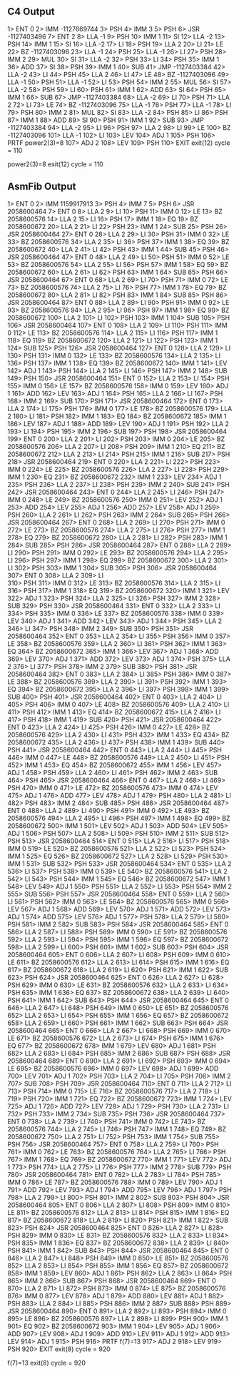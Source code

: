 ## C4 Output

1> ENT 0
2> IMM -1127669744
3> PSH
4> IMM 3
5> PSH
6> JSR -1127403496
7> ENT 2
8> LLA -1
9> PSH
10> IMM 1
11> SI
12> LLA -2
13> PSH
14> IMM 1
15> SI
16> LLA -2
17> LI
18> PSH
19> LLA 2
20> LI
21> LE
22> BZ -1127403096
23> LLA -1
24> PSH
25> LLA -1
26> LI
27> PSH
28> IMM 2
29> MUL
30> SI
31> LLA -2
32> PSH
33> LI
34> PSH
35> IMM 1
36> ADD
37> SI
38> PSH
39> IMM 1
40> SUB
41> JMP -1127403384
42> LLA -2
43> LI
44> PSH
45> LLA 2
46> LI
47> LE
48> BZ -1127403096
49> LLA -1
50> PSH
51> LLA -1
52> LI
53> PSH
54> IMM 2
55> MUL
56> SI
57> LLA -2
58> PSH
59> LI
60> PSH
61> IMM 1
62> ADD
63> SI
64> PSH
65> IMM 1
66> SUB
67> JMP -1127403384
68> LLA -2
69> LI
70> PSH
71> LLA 2
72> LI
73> LE
74> BZ -1127403096
75> LLA -1
76> PSH
77> LLA -1
78> LI
79> PSH
80> IMM 2
81> MUL
82> SI
83> LLA -2
84> PSH
85> LI
86> PSH
87> IMM 1
88> ADD
89> SI
90> PSH
91> IMM 1
92> SUB
93> JMP -1127403384
94> LLA -2
95> LI
96> PSH
97> LLA 2
98> LI
99> LE
100> BZ -1127403096
101> LLA -1
102> LI
103> LEV
104> ADJ 1
105> PSH
106> PRTF
power2(3)=8
107> ADJ 2
108> LEV
109> PSH
110> EXIT
exit(12) cycle = 110

power2(3)=8
exit(12) cycle = 110

## AsmFib Output

1> ENT 0
2> IMM 1159917913
3> PSH
4> IMM 7
5> PSH
6> JSR 2058600464
7> ENT 0
8> LLA 2
9> LI
10> PSH
11> IMM 0
12> LE
13> BZ 2058600576
14> LLA 2
15> LI
16> PSH
17> IMM 1
18> EQ
19> BZ 2058600672
20> LLA 2
21> LI
22> PSH
23> IMM 1
24> SUB
25> PSH
26> JSR 2058600464
27> ENT 0
28> LLA 2
29> LI
30> PSH
31> IMM 0
32> LE
33> BZ 2058600576
34> LLA 2
35> LI
36> PSH
37> IMM 1
38> EQ
39> BZ 2058600672
40> LLA 2
41> LI
42> PSH
43> IMM 1
44> SUB
45> PSH
46> JSR 2058600464
47> ENT 0
48> LLA 2
49> LI
50> PSH
51> IMM 0
52> LE
53> BZ 2058600576
54> LLA 2
55> LI
56> PSH
57> IMM 1
58> EQ
59> BZ 2058600672
60> LLA 2
61> LI
62> PSH
63> IMM 1
64> SUB
65> PSH
66> JSR 2058600464
67> ENT 0
68> LLA 2
69> LI
70> PSH
71> IMM 0
72> LE
73> BZ 2058600576
74> LLA 2
75> LI
76> PSH
77> IMM 1
78> EQ
79> BZ 2058600672
80> LLA 2
81> LI
82> PSH
83> IMM 1
84> SUB
85> PSH
86> JSR 2058600464
87> ENT 0
88> LLA 2
89> LI
90> PSH
91> IMM 0
92> LE
93> BZ 2058600576
94> LLA 2
95> LI
96> PSH
97> IMM 1
98> EQ
99> BZ 2058600672
100> LLA 2
101> LI
102> PSH
103> IMM 1
104> SUB
105> PSH
106> JSR 2058600464
107> ENT 0
108> LLA 2
109> LI
110> PSH
111> IMM 0
112> LE
113> BZ 2058600576
114> LLA 2
115> LI
116> PSH
117> IMM 1
118> EQ
119> BZ 2058600672
120> LLA 2
121> LI
122> PSH
123> IMM 1
124> SUB
125> PSH
126> JSR 2058600464
127> ENT 0
128> LLA 2
129> LI
130> PSH
131> IMM 0
132> LE
133> BZ 2058600576
134> LLA 2
135> LI
136> PSH
137> IMM 1
138> EQ
139> BZ 2058600672
140> IMM 1
141> LEV
142> ADJ 1
143> PSH
144> LLA 2
145> LI
146> PSH
147> IMM 2
148> SUB
149> PSH
150> JSR 2058600464
151> ENT 0
152> LLA 2
153> LI
154> PSH
155> IMM 0
156> LE
157> BZ 2058600576
158> IMM 0
159> LEV
160> ADJ 1
161> ADD
162> LEV
163> ADJ 1
164> PSH
165> LLA 2
166> LI
167> PSH
168> IMM 2
169> SUB
170> PSH
171> JSR 2058600464
172> ENT 0
173> LLA 2
174> LI
175> PSH
176> IMM 0
177> LE
178> BZ 2058600576
179> LLA 2
180> LI
181> PSH
182> IMM 1
183> EQ
184> BZ 2058600672
185> IMM 1
186> LEV
187> ADJ 1
188> ADD
189> LEV
190> ADJ 1
191> PSH
192> LLA 2
193> LI
194> PSH
195> IMM 2
196> SUB
197> PSH
198> JSR 2058600464
199> ENT 0
200> LLA 2
201> LI
202> PSH
203> IMM 0
204> LE
205> BZ 2058600576
206> LLA 2
207> LI
208> PSH
209> IMM 1
210> EQ
211> BZ 2058600672
212> LLA 2
213> LI
214> PSH
215> IMM 1
216> SUB
217> PSH
218> JSR 2058600464
219> ENT 0
220> LLA 2
221> LI
222> PSH
223> IMM 0
224> LE
225> BZ 2058600576
226> LLA 2
227> LI
228> PSH
229> IMM 1
230> EQ
231> BZ 2058600672
232> IMM 1
233> LEV
234> ADJ 1
235> PSH
236> LLA 2
237> LI
238> PSH
239> IMM 2
240> SUB
241> PSH
242> JSR 2058600464
243> ENT 0
244> LLA 2
245> LI
246> PSH
247> IMM 0
248> LE
249> BZ 2058600576
250> IMM 0
251> LEV
252> ADJ 1
253> ADD
254> LEV
255> ADJ 1
256> ADD
257> LEV
258> ADJ 1
259> PSH
260> LLA 2
261> LI
262> PSH
263> IMM 2
264> SUB
265> PSH
266> JSR 2058600464
267> ENT 0
268> LLA 2
269> LI
270> PSH
271> IMM 0
272> LE
273> BZ 2058600576
274> LLA 2
275> LI
276> PSH
277> IMM 1
278> EQ
279> BZ 2058600672
280> LLA 2
281> LI
282> PSH
283> IMM 1
284> SUB
285> PSH
286> JSR 2058600464
287> ENT 0
288> LLA 2
289> LI
290> PSH
291> IMM 0
292> LE
293> BZ 2058600576
294> LLA 2
295> LI
296> PSH
297> IMM 1
298> EQ
299> BZ 2058600672
300> LLA 2
301> LI
302> PSH
303> IMM 1
304> SUB
305> PSH
306> JSR 2058600464
307> ENT 0
308> LLA 2
309> LI  
310> PSH
311> IMM 0
312> LE
313> BZ 2058600576
314> LLA 2
315> LI
316> PSH
317> IMM 1
318> EQ
319> BZ 2058600672
320> IMM 1
321> LEV
322> ADJ 1
323> PSH
324> LLA 2
325> LI
326> PSH
327> IMM 2
328> SUB
329> PSH
330> JSR 2058600464
331> ENT 0
332> LLA 2
333> LI
334> PSH
335> IMM 0
336> LE
337> BZ 2058600576
338> IMM 0
339> LEV
340> ADJ 1
341> ADD
342> LEV
343> ADJ 1
344> PSH
345> LLA 2
346> LI
347> PSH
348> IMM 2
349> SUB
350> PSH
351> JSR 2058600464
352> ENT 0
353> LLA 2
354> LI
355> PSH
356> IMM 0
357> LE
358> BZ 2058600576
359> LLA 2
360> LI
361> PSH
362> IMM 1
363> EQ
364> BZ 2058600672
365> IMM 1
366> LEV
367> ADJ 1
368> ADD
369> LEV
370> ADJ 1
371> ADD
372> LEV
373> ADJ 1
374> PSH
375> LLA 2
376> LI
377> PSH
378> IMM 2
379> SUB
380> PSH
381> JSR 2058600464
382> ENT 0
383> LLA 2
384> LI
385> PSH
386> IMM 0
387> LE
388> BZ 2058600576
389> LLA 2
390> LI
391> PSH
392> IMM 1
393> EQ
394> BZ 2058600672
395> LLA 2
396> LI
397> PSH
398> IMM 1
399> SUB
400> PSH
401> JSR 2058600464
402> ENT 0
403> LLA 2
404> LI
405> PSH
406> IMM 0
407> LE
408> BZ 2058600576
409> LLA 2
410> LI
411> PSH
412> IMM 1
413> EQ
414> BZ 2058600672
415> LLA 2
416> LI
417> PSH
418> IMM 1
419> SUB
420> PSH
421> JSR 2058600464
422> ENT 0
423> LLA 2
424> LI
425> PSH
426> IMM 0
427> LE
428> BZ 2058600576
429> LLA 2
430> LI
431> PSH
432> IMM 1
433> EQ
434> BZ 2058600672
435> LLA 2
436> LI
437> PSH
438> IMM 1
439> SUB
440> PSH
441> JSR 2058600464
442> ENT 0
443> LLA 2
444> LI
445> PSH
446> IMM 0
447> LE
448> BZ 2058600576
449> LLA 2
450> LI
451> PSH
452> IMM 1
453> EQ
454> BZ 2058600672
455> IMM 1
456> LEV
457> ADJ 1
458> PSH
459> LLA 2
460> LI
461> PSH
462> IMM 2
463> SUB
464> PSH
465> JSR 2058600464
466> ENT 0
467> LLA 2
468> LI
469> PSH
470> IMM 0
471> LE
472> BZ 2058600576
473> IMM 0
474> LEV
475> ADJ 1
476> ADD
477> LEV
478> ADJ 1
479> PSH
480> LLA 2
481> LI
482> PSH
483> IMM 2
484> SUB
485> PSH
486> JSR 2058600464
487> ENT 0
488> LLA 2
489> LI
490> PSH
491> IMM 0
492> LE
493> BZ 2058600576
494> LLA 2
495> LI
496> PSH
497> IMM 1
498> EQ
499> BZ 2058600672
500> IMM 1
501> LEV
502> ADJ 1
503> ADD
504> LEV
505> ADJ 1
506> PSH
507> LLA 2
508> LI
509> PSH
510> IMM 2
511> SUB
512> PSH
513> JSR 2058600464
514> ENT 0
515> LLA 2
516> LI
517> PSH
518> IMM 0
519> LE
520> BZ 2058600576
521> LLA 2
522> LI
523> PSH
524> IMM 1
525> EQ
526> BZ 2058600672
527> LLA 2
528> LI
529> PSH
530> IMM 1
531> SUB
532> PSH
533> JSR 2058600464
534> ENT 0
535> LLA 2
536> LI
537> PSH
538> IMM 0
539> LE
540> BZ 2058600576
541> LLA 2
542> LI
543> PSH
544> IMM 1
545> EQ
546> BZ 2058600672
547> IMM 1
548> LEV
549> ADJ 1
550> PSH
551> LLA 2
552> LI
553> PSH
554> IMM 2
555> SUB
556> PSH
557> JSR 2058600464
558> ENT 0
559> LLA 2
560> LI
561> PSH
562> IMM 0
563> LE
564> BZ 2058600576
565> IMM 0
566> LEV
567> ADJ 1
568> ADD
569> LEV
570> ADJ 1
571> ADD
572> LEV
573> ADJ 1
574> ADD
575> LEV
576> ADJ 1
577> PSH
578> LLA 2
579> LI
580> PSH
581> IMM 2
582> SUB
583> PSH
584> JSR 2058600464
585> ENT 0
586> LLA 2
587> LI
588> PSH
589> IMM 0
590> LE
591> BZ 2058600576
592> LLA 2
593> LI
594> PSH
595> IMM 1
596> EQ
597> BZ 2058600672
598> LLA 2
599> LI
600> PSH
601> IMM 1
602> SUB
603> PSH
604> JSR 2058600464
605> ENT 0
606> LLA 2
607> LI
608> PSH
609> IMM 0
610> LE
611> BZ 2058600576
612> LLA 2
613> LI
614> PSH
615> IMM 1
616> EQ
617> BZ 2058600672
618> LLA 2
619> LI
620> PSH
621> IMM 1
622> SUB
623> PSH
624> JSR 2058600464
625> ENT 0
626> LLA 2
627> LI
628> PSH
629> IMM 0
630> LE
631> BZ 2058600576
632> LLA 2
633> LI
634> PSH
635> IMM 1
636> EQ
637> BZ 2058600672
638> LLA 2
639> LI
640> PSH
641> IMM 1
642> SUB
643> PSH
644> JSR 2058600464
645> ENT 0
646> LLA 2
647> LI
648> PSH
649> IMM 0
650> LE
651> BZ 2058600576
652> LLA 2
653> LI
654> PSH
655> IMM 1
656> EQ
657> BZ 2058600672
658> LLA 2
659> LI
660> PSH
661> IMM 1
662> SUB
663> PSH
664> JSR 2058600464
665> ENT 0
666> LLA 2
667> LI
668> PSH
669> IMM 0
670> LE
671> BZ 2058600576
672> LLA 2
673> LI
674> PSH
675> IMM 1
676> EQ
677> BZ 2058600672
678> IMM 1
679> LEV
680> ADJ 1
681> PSH
682> LLA 2
683> LI
684> PSH
685> IMM 2
686> SUB
687> PSH
688> JSR 2058600464
689> ENT 0
690> LLA 2
691> LI
692> PSH
693> IMM 0
694> LE
695> BZ 2058600576
696> IMM 0
697> LEV
698> ADJ 1
699> ADD
700> LEV
701> ADJ 1
702> PSH
703> LLA 2
704> LI
705> PSH
706> IMM 2
707> SUB
708> PSH
709> JSR 2058600464
710> ENT 0
711> LLA 2
712> LI
713> PSH
714> IMM 0
715> LE
716> BZ 2058600576
717> LLA 2
718> LI
719> PSH
720> IMM 1
721> EQ
722> BZ 2058600672
723> IMM 1
724> LEV
725> ADJ 1
726> ADD
727> LEV
728> ADJ 1
729> PSH
730> LLA 2
731> LI
732> PSH
733> IMM 2
734> SUB
735> PSH
736> JSR 2058600464
737> ENT 0
738> LLA 2
739> LI
740> PSH
741> IMM 0
742> LE
743> BZ 2058600576
744> LLA 2
745> LI
746> PSH
747> IMM 1
748> EQ
749> BZ 2058600672
750> LLA 2
751> LI
752> PSH
753> IMM 1
754> SUB
755> PSH
756> JSR 2058600464
757> ENT 0
758> LLA 2
759> LI
760> PSH
761> IMM 0
762> LE
763> BZ 2058600576
764> LLA 2
765> LI
766> PSH
767> IMM 1
768> EQ
769> BZ 2058600672
770> IMM 1
771> LEV
772> ADJ 1
773> PSH
774> LLA 2
775> LI
776> PSH
777> IMM 2
778> SUB
779> PSH
780> JSR 2058600464
781> ENT 0
782> LLA 2
783> LI
784> PSH
785> IMM 0
786> LE
787> BZ 2058600576
788> IMM 0
789> LEV
790> ADJ 1
791> ADD
792> LEV
793> ADJ 1
794> ADD
795> LEV
796> ADJ 1
797> PSH
798> LLA 2
799> LI
800> PSH
801> IMM 2
802> SUB
803> PSH
804> JSR 2058600464
805> ENT 0
806> LLA 2
807> LI
808> PSH
809> IMM 0
810> LE
811> BZ 2058600576
812> LLA 2
813> LI
814> PSH
815> IMM 1
816> EQ
817> BZ 2058600672
818> LLA 2
819> LI
820> PSH
821> IMM 1
822> SUB
823> PSH
824> JSR 2058600464
825> ENT 0
826> LLA 2
827> LI
828> PSH
829> IMM 0
830> LE
831> BZ 2058600576
832> LLA 2
833> LI
834> PSH
835> IMM 1
836> EQ
837> BZ 2058600672
838> LLA 2
839> LI
840> PSH
841> IMM 1
842> SUB
843> PSH
844> JSR 2058600464
845> ENT 0
846> LLA 2
847> LI
848> PSH
849> IMM 0
850> LE
851> BZ 2058600576
852> LLA 2
853> LI
854> PSH
855> IMM 1
856> EQ
857> BZ 2058600672
858> IMM 1
859> LEV
860> ADJ 1
861> PSH
862> LLA 2
863> LI
864> PSH
865> IMM 2
866> SUB
867> PSH
868> JSR 2058600464
869> ENT 0
870> LLA 2
871> LI
872> PSH
873> IMM 0
874> LE
875> BZ 2058600576
876> IMM 0
877> LEV
878> ADJ 1
879> ADD
880> LEV
881> ADJ 1
882> PSH
883> LLA 2
884> LI
885> PSH
886> IMM 2
887> SUB
888> PSH
889> JSR 2058600464
890> ENT 0
891> LLA 2
892> LI
893> PSH
894> IMM 0
895> LE
896> BZ 2058600576
897> LLA 2
898> LI
899> PSH
900> IMM 1
901> EQ
902> BZ 2058600672
903> IMM 1
904> LEV
905> ADJ 1
906> ADD
907> LEV
908> ADJ 1
909> ADD
910> LEV
911> ADJ 1
912> ADD
913> LEV
914> ADJ 1
915> PSH
916> PRTF
f(7)=13
917> ADJ 2
918> LEV
919> PSH
920> EXIT
exit(8) cycle = 920

f(7)=13
exit(8) cycle = 920
